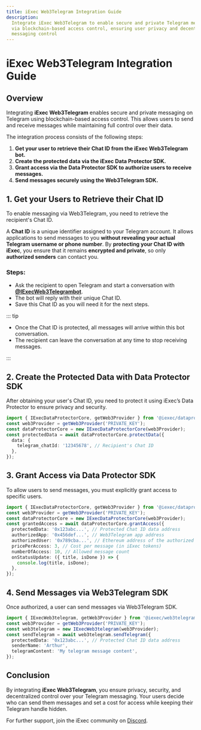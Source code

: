 ```yaml
---
title: iExec Web3Telegram Integration Guide
description:
  Integrate iExec Web3Telegram to enable secure and private Telegram messaging
  via blockchain-based access control, ensuring user privacy and decentralized
  messaging control
---
```


# iExec Web3Telegram Integration Guide

## Overview

Integrating **iExec Web3Telegram** enables secure and private messaging on
Telegram using blockchain-based access control. This allows users to send and
receive messages while maintaining full control over their data.

The integration process consists of the following steps:

1. **Get your user to retrieve their Chat ID from the iExec Web3Telegram bot.**
2. **Create the protected data via the iExec Data Protector SDK.**
3. **Grant access via the Data Protector SDK to authorize users to receive
   messages.**
4. **Send messages securely using the Web3Telegram SDK.**

## 1. Get your Users to Retrieve their Chat ID

To enable messaging via Web3Telegram, you need to retrieve the recipient's Chat
ID.

A **Chat ID** is a unique identifier assigned to your Telegram account. It
allows applications to send messages to you **without revealing your actual
Telegram username or phone number**. By **protecting your Chat ID with iExec**,
you ensure that it remains **encrypted and private**, so only **authorized
senders** can contact you.

### Steps:

- Ask the recipient to open Telegram and start a conversation with
  [**@IExecWeb3Telegrambot**](https://t.me/IExecWeb3TelegramBot).
- The bot will reply with their unique Chat ID.
- Save this Chat ID as you will need it for the next steps.

::: tip

- Once the Chat ID is protected, all messages will arrive within this bot
  conversation.
- The recipient can leave the conversation at any time to stop receiving
  messages.

:::

## 2. Create the Protected Data with Data Protector SDK

After obtaining your user's Chat ID, you need to protect it using iExec’s Data
Protector to ensure privacy and security.

```ts twoslash
import { IExecDataProtectorCore, getWeb3Provider } from '@iexec/dataprotector';
const web3Provider = getWeb3Provider('PRIVATE_KEY');
const dataProtectorCore = new IExecDataProtectorCore(web3Provider);
const protectedData = await dataProtectorCore.protectData({
  data: {
    telegram_chatId: '12345678', // Recipient's Chat ID
  },
});
```

## 3. Grant Access via Data Protector SDK

To allow users to send messages, you must explicitly grant access to specific
users.

```ts twoslash
import { IExecDataProtectorCore, getWeb3Provider } from '@iexec/dataprotector';
const web3Provider = getWeb3Provider('PRIVATE_KEY');
const dataProtectorCore = new IExecDataProtectorCore(web3Provider);
const grantedAccess = await dataProtectorCore.grantAccess({
  protectedData: '0x123abc...', // Protected Chat ID data address
  authorizedApp: '0x456def...', // Web3Telegram app address
  authorizedUser: '0x789cba...', // Ethereum address of the authorized sender
  pricePerAccess: 3, // Cost per message (in iExec tokens)
  numberOfAccess: 10, // Allowed message count
  onStatusUpdate: ({ title, isDone }) => {
    console.log(title, isDone);
  },
});
```

## 4. Send Messages via Web3Telegram SDK

Once authorized, a user can send messages via Web3Telegram SDK.

```ts twoslash
import { IExecWeb3telegram, getWeb3Provider } from '@iexec/web3telegram';
const web3Provider = getWeb3Provider('PRIVATE_KEY');
const web3telegram = new IExecWeb3telegram(web3Provider);
const sendTelegram = await web3telegram.sendTelegram({
  protectedData: '0x123abc...', // Protected Chat ID data address
  senderName: 'Arthur',
  telegramContent: 'My telegram message content',
});
```

## Conclusion

By integrating **iExec Web3Telegram**, you ensure privacy, security, and
decentralized control over your Telegram messaging. Your users decide who can
send them messages and set a cost for access while keeping their Telegram handle
hidden.

For further support, join the iExec community on
[Discord](https://discord.com/invite/pbt9m98wnU).
